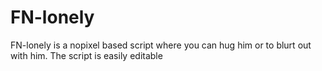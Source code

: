 # FN-lonely
FN-lonely is a nopixel based script where you can hug him or to blurt out with him.  The script is easily editable
